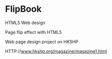 FlipBook
========

HTML5 Web design

Page flip effect with HTML5

Web page design project on HKSHP

HTTP://www.hkshp.org/magazine/magazine1.html

